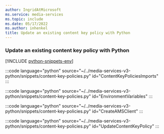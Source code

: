 ```yaml
---
author: IngridAtMicrosoft
ms.service: media-services
ms.topic: include
ms.date: 05/17/2022
ms.author: inhenkel
title: Update an existing content key policy with Python
---
```


### Update an existing content key policy with Python

[!INCLUDE [python-snippets-env](python-snippets-env.md)]

:::code language="python" source="~/../media-services-v3-python/snippets/content-key-policies.py" id="ContentKeyPoliciesImports" :::

:::code language="python" source="~/../media-services-v3-python/snippets/content-key-policies.py" id="EnvironmentVariables" :::

:::code language="python" source="~/../media-services-v3-python/snippets/content-key-policies.py" id="CreateAMSClient" :::

:::code language="python" source="~/../media-services-v3-python/snippets/content-key-policies.py" id="UpdateContentKeyPolicy" :::